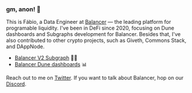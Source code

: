 ### gm, anon! 👋

This is Fábio, a Data Engineer at [Balancer](https://balancer.fi) — the leading platform for programable liquidity. I've been in DeFi since 2020, focusing on Dune dashboards and Subgraphs development for Balancer. Besides that, I've also contributed to other crypto projects, such as Giveth, Commons Stack, and DAppNode.

- [Balancer V2 Subgraph](https://github.com/balancer-labs/balancer-subgraph-v2) 👨‍💻
- [Balancer Dune dashboards](https://dune.com/balancerlabs) 📊

Reach out to me on [Twitter](http://twitter.com/fabiomendesafc). If you want to talk about Balancer, hop on our [Discord](http://discord.balancer.fi/).

<!--
**mendesfabio/mendesfabio** is a ✨ _special_ ✨ repository because its `README.md` (this file) appears on your GitHub profile.

Here are some ideas to get you started:

- 🔭 I’m currently working on ...
- 🌱 I’m currently learning ...
- 👯 I’m looking to collaborate on ...
- 🤔 I’m looking for help with ...
- 💬 Ask me about ...
- 📫 How to reach me: ...
- 😄 Pronouns: ...
- ⚡ Fun fact: ...
-->
